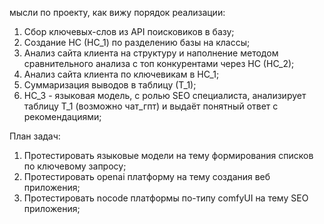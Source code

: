мысли по проекту, как вижу порядок реализации:
1. Сбор ключевых-слов из API поисковиков в базу;
2. Создание НС (НС_1) по разделению базы на классы;
3. Анализ сайта клиента на структуру и наполнение методом сравнительного анализа с топ конкурентами через НС (НС_2);
4. Анализ сайта клиента по ключевикам в НС_1;
5. Суммаризация выводов в таблицу (Т_1);
6. НС_3 - языковая модель, с ролью SEO специалиста, анализирует таблицу Т_1 (возможно чат_гпт) и выдаёт понятный ответ с рекомендациями;



План задач:
1. Протестировать языковые модели на тему формирования списков по ключевому запросу;
2. Протестировать openai платформу на тему создания веб приложения;
3. Протестировать nocode платформы по-типу comfyUI на тему SEO приложения;
